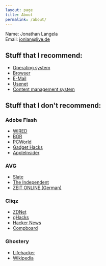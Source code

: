 ```yaml
---
layout: page
title: About
permalink: /about/
---
```


Name: Jonathan Langela  
Email: jonlan@live.de

## Stuff that I recommend:
- [Operating system](https://jonlan2002.github.io/os/)
- [Browser](https://jonlan2002.github.io/browser/)
- [E-Mail](https://jonlan2002.github.io/e-mail/)
- [Usenet](https://jonlan2002.github.io/usenet/)
- [Content management system](https://jonlan2002.github.io/cms)

## Stuff that I don't recommend:
### Adobe Flash
- [WIRED](https://www.wired.com/2015/07/adobe-flash-player-die/)
- [BGR](https://bgr.com/2015/07/27/how-to-uninstall-flash-pc-mac-chrome/)
- [PCWorld](https://www.pcworld.com/article/2947381/how-to-disable-flash-player-why-nows-a-better-time-than-ever.html)
- [Gadget Hacks](https://digiwonk.gadgethacks.com/how-to/adobe-flash-player-is-bad-for-your-computer-heres-you-uninstall-it-0165394/)
- [AppleInsider](http://appleinsider.com/articles/15/07/13/its-time-to-uninstall-adobes-flash-from-your-mac---heres-how)
### AVG
- [Slate](http://www.slate.com/blogs/future_tense/2015/09/21/anti_virus_company_avg_is_honest_in_a_new_privacy_policy_about_how_it_collects.html)
- [The Independent](http://www.independent.co.uk/life-style/gadgets-and-tech/features/anti-virus-software-if-you-use-avgs-free-software-it-will-sell-your-data-10515043.html)
- [ZEIT ONLINE (German)](http://www.zeit.de/digital/datenschutz/2015-09/avg-antivirus-nutzerdaten-verkaufen)
### Cliqz
- [ZDNet](http://www.zdnet.com/article/firefox-tests-cliqz-engine-which-slurps-user-browsing-data/)
- [gHacks](https://www.ghacks.net/2017/10/06/mozilla-to-launch-firefox-cliqz-experiment-with-data-collecting/)
- [Hacker News](https://news.ycombinator.com/item?id=15421708)
- [Compboard](http://www.compboard.de/blog/cliqz-deinstallieren/)
### Ghostery
- [Lifehacker](https://lifehacker.com/ad-blocking-extension-ghostery-actually-sells-data-to-a-514417864)
- [Wikipedia](https://en.wikipedia.org/wiki/Ghostery#Criticism)
